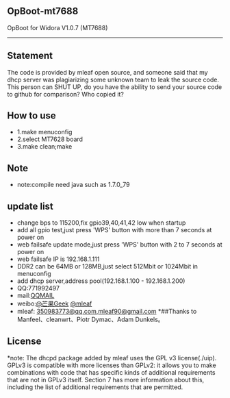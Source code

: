 ## OpBoot-mt7688
OpBoot for Widora V1.0.7 (MT7688)
***

## Statement
The code is provided by mleaf open source, and someone said that my dhcp server was plagiarizing some unknown team to leak the source code. 
This person can SHUT UP, do you have the ability to send your source code to github for comparison? Who copied it?

## How to use
* 1.make menuconfig
* 2.select MT7628 board
* 3.make clean;make

## Note
* note:compile need java such as 1.7.0_79

## update list
* change bps to 115200,fix gpio39,40,41,42 low when startup
* add all gpio test,just press 'WPS' button with more than 7 seconds at power on
* web failsafe update mode,just press 'WPS' button with 2 to 7 seconds at power on
* web failsafe IP is 192.168.1.111
* DDR2 can be 64MB or 128MB,just select 512Mbit or 1024Mbit in menuconfig
* add dhcp server,address pool(192.168.1.100 - 192.168.1.200)
* QQ:771992497
* mail:[QQMAIL](771992497@qq.com)
* weibo:[@芒果Geek](http://weibo.com/linuxgeek) [@mleaf](http://weibo.com/techlele)
* mleaf: 350983773@qq.com,mleaf90@gmail.com
*##Thanks to Manfeel、cleanwrt、Piotr Dymac、Adam Dunkels。

## License
*note: The dhcpd package added by mleaf uses the GPL v3 license(./uip).
GPLv3 is compatible with more licenses than GPLv2: it allows you to make combinations with code that has specific kinds of additional requirements that are not in GPLv3 itself. 
Section 7 has more information about this, including the list of additional requirements that are permitted.
